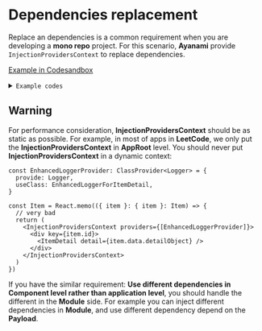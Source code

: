 # Dependencies replacement
Replace an dependencies is a common requirement when you are developing a **mono repo** project.
For this scenario, **Ayanami** provide `InjectionProvidersContext` to replace dependencies.

[Example in Codesandbox](https://codesandbox.io/s/ayanami-recipes-dependencies-replacement-bmwkf)

<details>
<summary><code>Example codes</code></summary>

```ts
import "reflect-metadata";
import React from "react";
import { render } from "react-dom";
import { useAyanami, InjectionProvidersContext, ClassProvider } from "ayanami";
import { HttpErrorClient } from "./http-with-error.service";
import { HttpBetterClient } from "./http-better.service";

import { AppModule } from "./app.module";

const AppContainer = React.memo(({ appTitle }: { appTitle: string }) => {
  const [{ list }, dispatcher] = useAyanami(AppModule);

  const loading = !list ? <div>loading</div> : null;

  const title =
    list instanceof Error ? <h1>{list.message}</h1> : <h1>{appTitle}</h1>;

  const listNodes = Array.isArray(list)
    ? list.map(value => <li key={value}>{value}</li>)
    : null;
  return (
    <div>
      {title}
      <button onClick={dispatcher.fetchList}>fetchList</button>
      <button onClick={dispatcher.cancel}>cancel</button>
      {loading}
      <ul>{listNodes}</ul>
    </div>
  );
});

function App() {
  const betterHttpProvider: ClassProvider<HttpErrorClient> = {
    provide: HttpErrorClient,
    useClass: HttpBetterClient
  };
  return (
    <>
      <AppContainer appTitle="Always error" />
      <InjectionProvidersContext providers={[betterHttpProvider]}>
        <AppContainer appTitle="Better http client" />
      </InjectionProvidersContext>
    </>
  );
}

const rootElement = document.getElementById("app");
render(<App />, rootElement);
```

</details>

## Warning
For performance consideration, **InjectionProvidersContext** should be as static as possible. For example, in most of apps in **LeetCode**, we only put the **InjectionProvidersContext** in **AppRoot** level. You should never put **InjectionProvidersContext** in a dynamic context:

```tsx
const EnhancedLoggerProvider: ClassProvider<Logger> = {
  provide: Logger,
  useClass: EnhancedLoggerForItemDetail,
}

const Item = React.memo(({ item }: { item }: Item) => {
  // very bad
  return (
    <InjectionProvidersContext providers={[EnhancedLoggerProvider]}>
      <div key={item.id}>
        <ItemDetail detail={item.data.detailObject} />
      </div>
    </InjectionProvidersContext>
  )
})
```

If you have the similar requirement: **Use different dependencies in Component level rather than application level**, you should handle the different in the **Module** side. For example you can inject different dependencies in **Module**, and use different dependency depend on the **Payload**.
